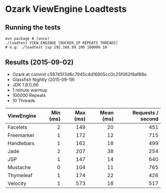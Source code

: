 # Ozark ViewEngine Loadtests

## Running the tests

    mvn package # (once)
    ./loadtest VIEW_ENGINGE [DOCKER_IP REPEATS THREADS]
    # e.g: ./loadtest jsp 192.168.99.100 100000 10
    
## Results (2015-09-02)

* Ozark at commit c58745f3d6c7945c4d16905cc0c25f062f8af88e
* Glassfish Nightly (2015-09-19)
* JDK 1.8.0_66
* 1 minute warmup
* 100000 Repeats
* 10 Threads

| ViewEngine | Min (ms) | Max (ms) | Mean (ms) | Requests / second | 
| :----------|---------:|---------:|----------:|------------------:|
| Facelets   |        2 |      149 |        20 |               451 |
| Freemarker |        1 |      172 |        12 |               715 |
| Handlebars |        1 |      162 |        18 |               499 |
| Jade       |        2 |      207 |        38 |               254 |
| JSP        |        1 |      147 |        14 |               640 |
| Mustache   |        0 |      104 |        11 |               765 |
| Thymeleaf  |        1 |      174 |        22 |               426 |
| Velocity   |        1 |      573 |        18 |               517 |
